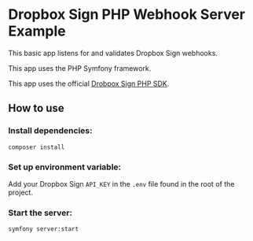 # Dropbox Sign PHP Webhook Server Example
This basic app listens for and validates Dropbox Sign webhooks.

This app uses the PHP Symfony framework.

This app uses the official [Drobpox Sign PHP SDK](https://github.com/hellosign/dropbox-sign-php).

## How to use

### Install dependencies:
```
composer install
```

### Set up environment variable:
Add your Dropbox Sign `API_KEY` in the `.env` file found in the root of the project.

### Start the server:
```
symfony server:start
```